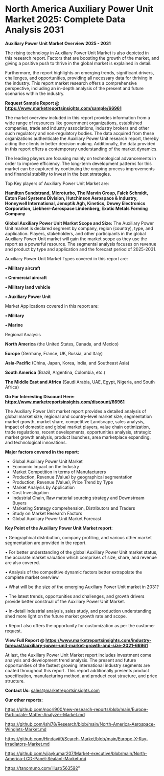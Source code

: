 # North America Auxiliary Power Unit Market 2025: Complete Data Analysis 2031

<Strong> Auxiliary Power Unit Market Overview 2025 - 2031</strong>

The rising technology in Auxiliary Power Unit Market is also depicted in this research report. Factors that are boosting the growth of the market, and giving a positive push to thrive in the global market is explained in detail.

Furthermore, the report highlights on emerging trends, significant drivers, challenges, and opportunities, providing all necessary data for thriving in the industry. This report market research offers a comprehensive perspective, including an in-depth analysis of the present and future scenarios within the industry.

<strong>Request Sample Report @ <a href=https://www.marketreportsinsights.com/sample/66961>https://www.marketreportsinsights.com/sample/66961</a></strong>

The market overview included in this report provides information from a wide range of resources like government organizations, established companies, trade and industry associations, industry brokers and other such regulatory and non-regulatory bodies. The data acquired from these organizations authenticate the Auxiliary Power Unit research report, thereby aiding the clients in better decision making. Additionally, the data provided in this report offers a contemporary understanding of the market dynamics.

The leading players are focusing mainly on technological advancements in order to improve efficiency. The long-term development patterns for this market can be captured by continuing the ongoing process improvements and financial stability to invest in the best strategies.

Top Key players of Auxiliary Power Unit Market are:

<strong>Hamilton Sundstrand, Microturbo, The Marvin Group, Falck Schmidt, Eaton Fuel Systems Division, Hutchinson Aerospace & Industry, Honeywell International, Jenoptik Agh, Kinetics, Dewey Electronics Corporation, Liebherr-Aerospace Lindenberg, Exotic Metals Forming Company</strong>

<strong><b>Global Auxiliary Power Unit Market Scope and Size:</b></strong>
The Auxiliary Power Unit market is declared segment by company, region (country), type, and application. Players, stakeholders, and other participants in the global Auxiliary Power Unit market will gain the market scope as they use the report as a powerful resource. The segmental analysis focuses on revenue and product by type and application and the forecast period of 2025-2031.

Auxiliary Power Unit Market Types covered in this report are:

<strong>• Military aircraft

• Cmmercial aircraft

• Military land vehicle

• Auxiliary Power Unit</strong>

Market Applications covered in this report are:

<strong>• Military

• Marine</strong> 

Regional Analysis

<strong>North America</strong> (the United States, Canada, and Mexico)

<strong>Europe</strong> (Germany, France, UK, Russia, and Italy)

<strong>Asia-Pacific</strong> (China, Japan, Korea, India, and Southeast Asia)

<strong>South America</strong> (Brazil, Argentina, Colombia, etc.)

<strong>The Middle East and Africa</strong> (Saudi Arabia, UAE, Egypt, Nigeria, and South Africa)

<strong>Go For Interesting Discount Here: <a href=https://www.marketreportsinsights.com/discount/66961>https://www.marketreportsinsights.com/discount/66961</a></strong>

The Auxiliary Power Unit market report provides a detailed analysis of global market size, regional and country-level market size, segmentation market growth, market share, competitive Landscape, sales analysis, impact of domestic and global market players, value chain optimization, trade regulations, recent developments, opportunities analysis, strategic market growth analysis, product launches, area marketplace expanding, and technological innovations.

<strong><b>Major factors covered in the report:</b></strong>
<ul>
  <li>Global Auxiliary Power Unit Market </li>
  <li>Economic Impact on the Industry</li>
  <li>Market Competition in terms of Manufacturers</li>
  <li>Production, Revenue (Value) by geographical segmentation</li>
  <li>Production, Revenue (Value), Price Trend by Type</li>
  <li>Market Analysis by Application</li>
  <li>Cost Investigation</li>
  <li>Industrial Chain, Raw material sourcing strategy and Downstream Buyers</li>
  <li>Marketing Strategy comprehension, Distributors and Traders</li>
  <li>Study on Market Research Factors</li>
  <li>Global Auxiliary Power Unit Market Forecast</li>
</ul>

<strong><b>Key Point of the Auxiliary Power Unit Market report:</b></strong>

• Geographical distribution, company profiling, and various other market segmentation are provided in the report.

• For better understanding of the global Auxiliary Power Unit market status, the accurate market valuation which comprises of size, share, and revenue are also covered.

• Analysis of the competitive dynamic factors better extrapolate the complete market overview

• What will be the size of the emerging Auxiliary Power Unit market in 2031?

• The latest trends, opportunities and challenges, and growth drivers provide better construal of the Auxiliary Power Unit Market.

• In-detail industrial analysis, sales study, and production understanding shed more light on the future market growth rate and scope.

• Report also offers the opportunity for customization as per the customer request.

<strong><b>View Full Report @ <a href=https://www.marketreportsinsights.com/industry-forecast/auxiliary-power-unit-market-growth-and-size-2021-66961>https://www.marketreportsinsights.com/industry-forecast/auxiliary-power-unit-market-growth-and-size-2021-66961</a></b></strong>


At last, the Auxiliary Power Unit Market report includes investment come analysis and development trend analysis. The present and future opportunities of the fastest growing international industry segments are coated throughout this report. This report additionally presents product specification, manufacturing method, and product cost structure, and price structure.

<strong>Contact Us:</strong>
sales@marketreportsinsights.com

<strong>Our other reports:</strong>

<a href=https://github.com/noori900/new-research-reports/blob/main/Europe-Particulate-Matter-Analyzer-Market.md>https://github.com/noori900/new-research-reports/blob/main/Europe-Particulate-Matter-Analyzer-Market.md</a>

<a href=https://github.com/Ishi78/Research/blob/main/North-America-Aerospace-Winglets-Market.md>https://github.com/Ishi78/Research/blob/main/North-America-Aerospace-Winglets-Market.md</a>

<a href=https://github.com/Hindavii9/Search-Market/blob/main/Europe-X-Ray-Irradiators-Market.md>https://github.com/Hindavii9/Search-Market/blob/main/Europe-X-Ray-Irradiators-Market.md</a>

<a href=https://github.com/vijaykumar207/Market-executive/blob/main/North-America-LCD-Panel-Sealant-Market.md>https://github.com/vijaykumar207/Market-executive/blob/main/North-America-LCD-Panel-Sealant-Market.md</a>

<a href=https://tanomuno.com/illust/563592>https://tanomuno.com/illust/563592</a>"
